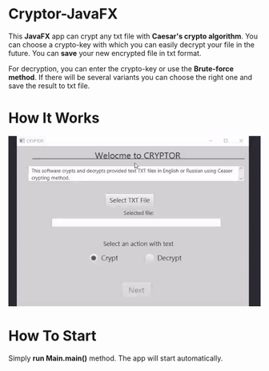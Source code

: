 # Cryptor-JavaFX

This **JavaFX** app can crypt any txt file with **Caesar's crypto algorithm**. You can choose
a crypto-key with which you can easily decrypt your file in the future.
You can **save** your new encrypted file in txt format.

For decryption, you can enter the crypto-key or use the **Brute-force method**. 
If there will be several variants you can choose the right one and save the result to txt file.
# How It Works

![Cryptor](cryptor.gif)

# How To Start

Simply **run Main.main()** method. The app will start automatically.